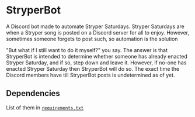 # StryperBot
A Discord bot made to automate Stryper Saturdays. Stryper Saturdays are when a Stryper song is posted on a Discord server for all to enjoy. However, sometimes someone forgets to post such, so automation is the solution

"But what if I still want to do it myself?" you say. The answer is that StryperBot is intended to determine whether someone has already enacted Stryper Saturday, and if so, step down and leave it. However, if no-one has enacted Stryper Saturday then StryperBot will do so. The exact time the Discord members have till StryperBot posts is undetermined as of yet.

## Dependencies
List of them in [`requirements.txt`](/src/branch/master/requirements.txt)
